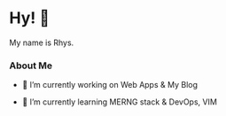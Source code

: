 
<h1> Hy! 👋 </h1>

<!-- ![visitors](https://visitor-badge.glitch.me/badge?page_id=hy-js.hy-js) -->
 

</p>
<div size='20px'> My name is Rhys. </h1>
</div>

<h3> About Me </h3>



- 🔭 I’m currently working on Web Apps & My Blog

- 🌱 I’m currently learning MERNG stack & DevOps, VIM
